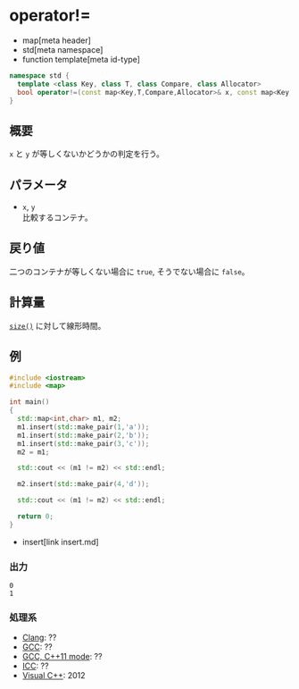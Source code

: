 # operator!=
* map[meta header]
* std[meta namespace]
* function template[meta id-type]

```cpp
namespace std {
  template <class Key, class T, class Compare, class Allocator>
  bool operator!=(const map<Key,T,Compare,Allocator>& x, const map<Key,T,Compare,Allocator>& y);
}
```

## 概要
`x` と `y` が等しくないかどうかの判定を行う。


## パラメータ
- `x`, `y`<br/>
比較するコンテナ。


## 戻り値
二つのコンテナが等しくない場合に `true`, そうでない場合に `false`。


## 計算量
[`size()`](/reference/map/map/size.md) に対して線形時間。


## 例
```cpp example
#include <iostream>
#include <map>

int main()
{
  std::map<int,char> m1, m2;
  m1.insert(std::make_pair(1,'a'));
  m1.insert(std::make_pair(2,'b'));
  m1.insert(std::make_pair(3,'c'));
  m2 = m1;

  std::cout << (m1 != m2) << std::endl;

  m2.insert(std::make_pair(4,'d'));

  std::cout << (m1 != m2) << std::endl;

  return 0;
}
```
* insert[link insert.md]

### 出力
```
0
1
```

### 処理系
- [Clang](/implementation.md#clang): ??
- [GCC](/implementation.md#gcc): ??
- [GCC, C++11 mode](/implementation.md#gcc): ??
- [ICC](/implementation.md#icc): ??
- [Visual C++](/implementation.md#visual_cpp): 2012

